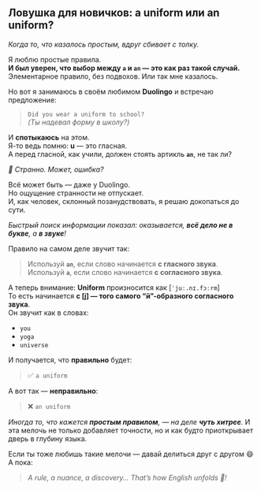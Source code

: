 ## Ловушка для новичков: a uniform или an uniform?

_Когда то, что казалось простым, вдруг сбивает с толку._

Я люблю простые правила.  
**И был уверен, что выбор между `a` и `an` — это как раз такой случай.**  
Элементарное правило, без подвохов. Или так мне казалось.

Но вот я занимаюсь в своём любимом **Duolingo** и встречаю предложение:
> `Did you wear a uniform to school?`  
> _(Ты надевал форму в школу?)_  

И **спотыкаюсь** на этом.  
Я-то ведь помню: **u** — это гласная.  
А перед гласной, как учили, должен стоять артикль **`an`**, не так ли?

_🤔 Странно. Может, ошибка?_

Всё может быть — даже у Duolingo.  
Но ощущение странности не отпускает.  
И, как человек, склонный позанудствовать, я решаю докопаться до сути.

_Быстрый поиск информации показал: оказывается, **всё дело не в букве**, а **в звуке**!_

Правило на самом деле звучит так:

> Используй **`an`**, если слово начинается **с гласного звука**.  
> Используй **`a`**, если слово начинается **с согласного звука**.

А теперь внимание:
**Uniform** произносится как [`ˈjuː.nɪ.fɔːrm`]  
То есть начинается **с [j] — того самого “й”-образного согласного звука**.  
Он звучит как в словах:
- `you`
- `yoga`
- `universe`

И получается, что **правильно** будет:
> ✅ `a uniform`  

А вот так — **неправильно**:
> ❌ `an uniform`

_Иногда то, что кажется **простым правилом**, — на деле **чуть хитрее**._ 
И эта мелочь не только добавляет точности, но и как будто приоткрывает дверь в глубину языка.

Если ты тоже любишь такие мелочи — давай делиться друг с другом 😄  
А пока:
> _A rule, a nuance, a discovery… That’s how English unfolds 🌱!_

